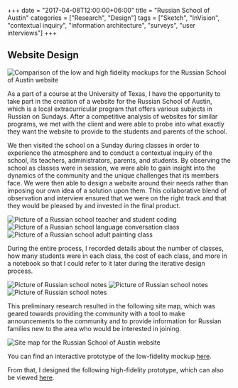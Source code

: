 +++
date = "2017-04-08T12:00:00+06:00"
title = "Russian School of Austin"
categories = ["Research", "Design"]
tags = ["Sketch", "InVision", "contextual inquiry", "information architecture", "surveys", "user interviews"]
+++
## Website Design

![Comparison of the low and high fidelity mockups for the Russian School of Austin website](/img/russianschool1.png "Low and High Fidelity Mockups for the Russian School of Austin Website")

As a part of a course at the University of Texas, I have the opportunity to take part in the creation of a website for the Russian School of Austin, which is a local extracurricular program that offers various subjects in Russian on Sundays. After a competitive analysis of websites for similar programs, we met with the client and were able to probe into what exactly they want the website to provide to the students and parents of the school.

We then visited the school on a Sunday during classes in order to experience the atmosphere and to conduct a contextual inquiry of the school, its teachers, administrators, parents, and students. By observing the school as classes were in session, we were able to gain insight into the dynamics of the community and the unique challenges that its members face. We were then able to design a website around their needs rather than imposing our own idea of a solution upon them. This collaborative blend of observation and interview ensured that we were on the right track and that they would be pleased by and invested in the final product.

![Picture of a Russian school teacher and student coding](/img/russianschool2.jpg "Russian School Teacher and Student Coding")
![Picture of a Russian school language conversation class](/img/russianschool3.jpg "Russian School Language Conversation Class")
![Picture of a Russian school adult painting class](/img/russianschool4.jpg "Russian school adult painting class")

During the entire process, I recorded details about the number of classes, how many students were in each class, the cost of each class, and more in a notebook so that I could refer to it later during the iterative design process.

![Picture of Russian school notes](/img/russianschool5.jpg "Russian School Notes")
![Picture of Russian school notes](/img/russianschool6.jpg "Russian School Notes")
![Picture of Russian school notes](/img/russianschool7.jpg "Russian School Notes")

This preliminary research resulted in the following site map, which was geared towards providing the community with a tool to make announcements to the community and to provide information for Russian families new to the area who would be interested in joining.

![Site map for the Russian School of Austin website](/img/russianschool8.svg "Site Map for the Russian School of Austin Website")

You can find an interactive prototype of the low-fidelity mockup [here](https://invis.io/QUB1FTDH8).

From that, I designed the following high-fidelity prototype, which can also be viewed [here](https://invis.io/BKB82YIEW).
